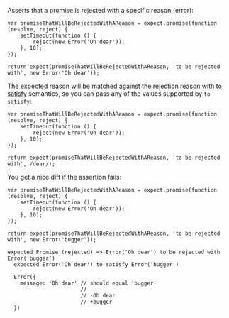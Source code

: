 Asserts that a promise is rejected with a specific reason (error):

```javascript#async:true
var promiseThatWillBeRejectedWithAReason = expect.promise(function (resolve, reject) {
    setTimeout(function () {
        reject(new Error('Oh dear'));
    }, 10);
});

return expect(promiseThatWillBeRejectedWithAReason, 'to be rejected with', new Error('Oh dear'));
```

The expected reason will be matched against the rejection reason with
[to satisfy](/assertions/any/to-satisfy/) semantics, so you can pass any of the
values supported by `to satisfy`:


```javascript#async:true
var promiseThatWillBeRejectedWithAReason = expect.promise(function (resolve, reject) {
    setTimeout(function () {
        reject(new Error('Oh dear'));
    }, 10);
});

return expect(promiseThatWillBeRejectedWithAReason, 'to be rejected with', /dear/);
```

You get a nice diff if the assertion fails:

```javascript#async:true
var promiseThatWillBeRejectedWithAReason = expect.promise(function (resolve, reject) {
    setTimeout(function () {
        reject(new Error('Oh dear'));
    }, 10);
});

return expect(promiseThatWillBeRejectedWithAReason, 'to be rejected with', new Error('bugger'));
```

```output
expected Promise (rejected) => Error('Oh dear') to be rejected with Error('bugger')
  expected Error('Oh dear') to satisfy Error('bugger')

  Error({
    message: 'Oh dear' // should equal 'bugger'
                       //
                       // -Oh dear
                       // +bugger
  })
```
